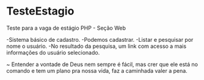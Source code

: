 # TesteEstagio
Teste para a vaga de estágio PHP - Seção Web

-Sistema básico de cadastro.
-Podemos cadastrar.
-Listar e pesquisar por nome o usuário.
-No resultado da pesquisa, um link com acesso a mais informações do usuário selecionado.

~ Entender a vontade de Deus nem sempre é fácil, mas crer que ele está no comando e tem um plano pra nossa vida, faz a caminhada valer a pena.
